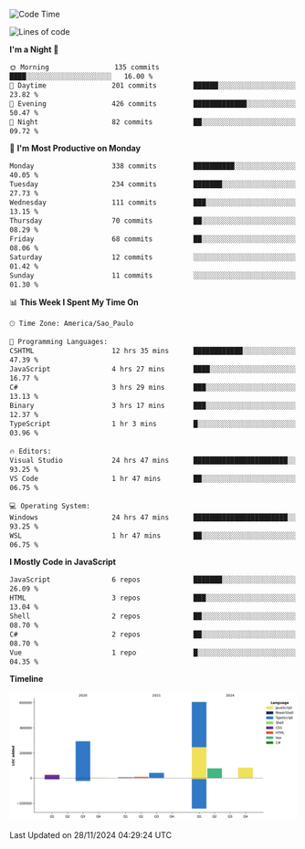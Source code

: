 <!--START_SECTION:waka-->
![Code Time](http://img.shields.io/badge/Code%20Time-2%2C909%20hrs%2030%20mins-blue)

![Lines of code](https://img.shields.io/badge/From%20Hello%20World%20I%27ve%20Written-1.1%20million%20lines%20of%20code-blue)

**I'm a Night 🦉** 

```text
🌞 Morning                135 commits         ████░░░░░░░░░░░░░░░░░░░░░   16.00 % 
🌆 Daytime                201 commits         ██████░░░░░░░░░░░░░░░░░░░   23.82 % 
🌃 Evening                426 commits         █████████████░░░░░░░░░░░░   50.47 % 
🌙 Night                  82 commits          ██░░░░░░░░░░░░░░░░░░░░░░░   09.72 % 
```
📅 **I'm Most Productive on Monday** 

```text
Monday                   338 commits         ██████████░░░░░░░░░░░░░░░   40.05 % 
Tuesday                  234 commits         ███████░░░░░░░░░░░░░░░░░░   27.73 % 
Wednesday                111 commits         ███░░░░░░░░░░░░░░░░░░░░░░   13.15 % 
Thursday                 70 commits          ██░░░░░░░░░░░░░░░░░░░░░░░   08.29 % 
Friday                   68 commits          ██░░░░░░░░░░░░░░░░░░░░░░░   08.06 % 
Saturday                 12 commits          ░░░░░░░░░░░░░░░░░░░░░░░░░   01.42 % 
Sunday                   11 commits          ░░░░░░░░░░░░░░░░░░░░░░░░░   01.30 % 
```


📊 **This Week I Spent My Time On** 

```text
🕑︎ Time Zone: America/Sao_Paulo

💬 Programming Languages: 
CSHTML                   12 hrs 35 mins      ████████████░░░░░░░░░░░░░   47.39 % 
JavaScript               4 hrs 27 mins       ████░░░░░░░░░░░░░░░░░░░░░   16.77 % 
C#                       3 hrs 29 mins       ███░░░░░░░░░░░░░░░░░░░░░░   13.13 % 
Binary                   3 hrs 17 mins       ███░░░░░░░░░░░░░░░░░░░░░░   12.37 % 
TypeScript               1 hr 3 mins         █░░░░░░░░░░░░░░░░░░░░░░░░   03.96 % 

🔥 Editors: 
Visual Studio            24 hrs 47 mins      ███████████████████████░░   93.25 % 
VS Code                  1 hr 47 mins        ██░░░░░░░░░░░░░░░░░░░░░░░   06.75 % 

💻 Operating System: 
Windows                  24 hrs 47 mins      ███████████████████████░░   93.25 % 
WSL                      1 hr 47 mins        ██░░░░░░░░░░░░░░░░░░░░░░░   06.75 % 
```

**I Mostly Code in JavaScript** 

```text
JavaScript               6 repos             ███████░░░░░░░░░░░░░░░░░░   26.09 % 
HTML                     3 repos             ███░░░░░░░░░░░░░░░░░░░░░░   13.04 % 
Shell                    2 repos             ██░░░░░░░░░░░░░░░░░░░░░░░   08.70 % 
C#                       2 repos             ██░░░░░░░░░░░░░░░░░░░░░░░   08.70 % 
Vue                      1 repo              █░░░░░░░░░░░░░░░░░░░░░░░░   04.35 % 
```



**Timeline**

![Lines of Code chart](https://raw.githubusercontent.com/jonhoffmam/jonhoffmam/master/assets/bar_graph.png)


 Last Updated on 28/11/2024 04:29:24 UTC
<!--END_SECTION:waka-->
